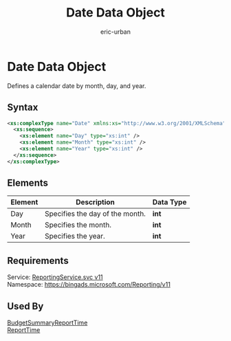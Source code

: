 ﻿---
title: Date Data Object
ms.service: bing-ads-reporting-service
ms.topic: article
author: eric-urban
ms.author: eur
description: Defines a calendar date by month, day, and year.
---
# Date Data Object
Defines a calendar date by month, day, and year.

## Syntax
```xml
<xs:complexType name="Date" xmlns:xs="http://www.w3.org/2001/XMLSchema">
  <xs:sequence>
    <xs:element name="Day" type="xs:int" />
    <xs:element name="Month" type="xs:int" />
    <xs:element name="Year" type="xs:int" />
  </xs:sequence>
</xs:complexType>
```

## <a name="elements"></a>Elements

|Element|Description|Data Type|
|-----------|---------------|-------------|
|<a name="day"></a>Day|Specifies the day of the month.|**int**|
|<a name="month"></a>Month|Specifies the month.|**int**|
|<a name="year"></a>Year|Specifies the year.|**int**|

## Requirements
Service: [ReportingService.svc v11](https://reporting.api.bingads.microsoft.com/Api/Advertiser/Reporting/v11/ReportingService.svc)  
Namespace: https://bingads.microsoft.com/Reporting/v11  

## Used By
[BudgetSummaryReportTime](budgetsummaryreporttime.md)  
[ReportTime](reporttime.md)  
